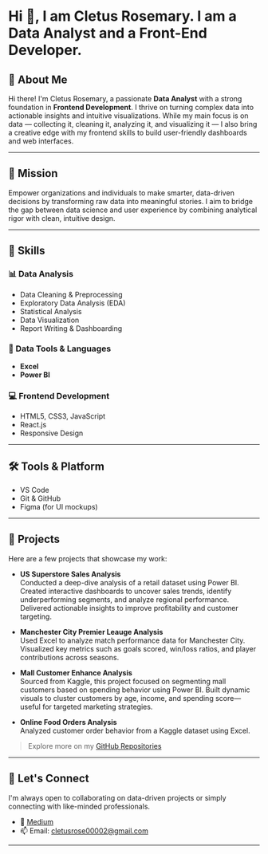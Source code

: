 <h1 align="left">Hi 👋, I am Cletus Rosemary. I am a Data Analyst and a Front-End Developer.</h1>

## 👋 About Me

Hi there! I'm Cletus Rosemary, a passionate **Data Analyst** with a strong foundation in **Frontend Development**. I thrive on turning complex data into actionable insights and intuitive visualizations. While my main focus is on data — collecting it, cleaning it, analyzing it, and visualizing it — I also bring a creative edge with my frontend skills to build user-friendly dashboards and web interfaces.

---

## 🎯 Mission

Empower organizations and individuals to make smarter, data-driven decisions by transforming raw data into meaningful stories. I aim to bridge the gap between data science and user experience by combining analytical rigor with clean, intuitive design.

---

## 🧠 Skills

### 📊 Data Analysis
- Data Cleaning & Preprocessing
- Exploratory Data Analysis (EDA)
- Statistical Analysis
- Data Visualization
- Report Writing & Dashboarding

### 🧮 Data Tools & Languages
- **Excel**
- **Power BI** 

### 💻 Frontend Development
- HTML5, CSS3, JavaScript
- React.js
- Responsive Design

---

## 🛠 Tools & Platform

- VS Code
- Git & GitHub
- Figma (for UI mockups)

---

## 📁 Projects

Here are a few projects that showcase my work:

- **US Superstore Sales Analysis**  
  Conducted a deep-dive analysis of a retail dataset using Power BI. Created interactive dashboards   to uncover sales trends, identify underperforming segments, and analyze regional performance. Delivered actionable insights to improve profitability and customer targeting.

- **Manchester City Premier Leauge Analysis**  
  Used Excel to analyze match performance data for Manchester City. Visualized key metrics such as goals scored, win/loss ratios, and player contributions across seasons.

- **Mall Customer Enhance Analysis**  
  Sourced from Kaggle, this project focused on segmenting mall customers based on spending behavior using Power BI. Built dynamic visuals to cluster customers by age, income, and spending score—useful for targeted marketing strategies.

-  **Online Food Orders Analysis**  
  Analyzed customer order behavior from a Kaggle dataset using Excel.

> Explore more on my [GitHub Repositories](https://github.com/softRose234)

---

## 🤝 Let's Connect

I'm always open to collaborating on data-driven projects or simply connecting with like-minded professionals.

- 💼 [Medium](https://medium.com/@cletusrose002)
- 📫 Email: cletusrose00002@gmail.com
  

---




###

<!--
**softRose234/softRose234** is a ✨ _special_ ✨ repository because its `README.md` (this file) appears on your GitHub profile.

Here are some ideas to get you started:

- 🔭 I’m currently working on ...
- 🌱 I’m currently learning ...
- 👯 I’m looking to collaborate on ...
- 🤔 I’m looking for help with ...
- 💬 Ask me about ...
- 📫 How to reach me: ...
- 😄 Pronouns: ...
- ⚡ Fun fact: ...
-->
